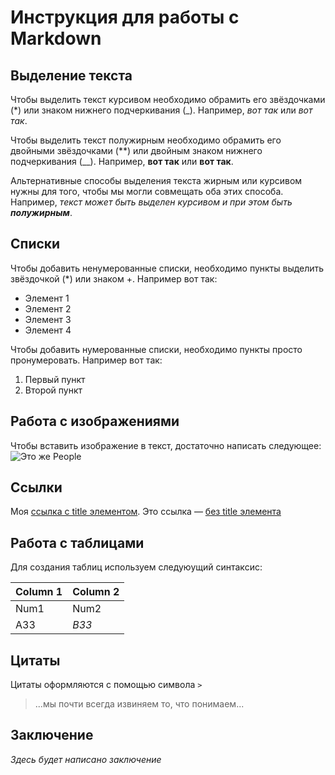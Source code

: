 # Инструкция для работы с Markdown

## Выделение текста

Чтобы выделить текст курсивом необходимо обрамить его звёздочками (*) или знаком нижнего подчеркивания (_). Например, *вот так* или _вот так_.

Чтобы выделить текст полужирным необходимо обрамить его двойными звёздочками (**) или двойным знаком нижнего подчеркивания (__). Например, **вот так** или __вот так__.

Альтернативные способы выделения текста жирным или курсивом нужны для того, чтобы мы могли совмещать оба этих способа. Например, _текст может быть выделен курсивом и при этом быть **полужирным**_.

## Списки
Чтобы добавить ненумерованные списки, необходимо пункты выделить звёздочкой (*) или знаком +. Например вот так:
* Элемент 1
* Элемент 2
* Элемент 3
* Элемент 4

Чтобы добавить нумерованные списки, необходимо пункты просто пронумеровать. Например вот так:
1. Первый пункт
2. Второй пункт

## Работа с изображениями

Чтобы вставить изображение в текст, достаточно написать следующее:
![Это же People](People.jpg)

## Ссылки

Моя [ссылка с title элементом](http://example.com/link "Смотри здесь"). Это ссылка — [без title элемента](http://example.com/link)

## Работа с таблицами

Для создания таблиц используем следуюущий синтаксис:

Column 1 | Column 2
---------|----------
Num1     | Num2
A33      | *B33*

## Цитаты

Цитаты оформляются с помощью символа `>`

> ...мы почти всегда извиняем то, что понимаем...

## Заключение

_Здесь будет написано заключение_
